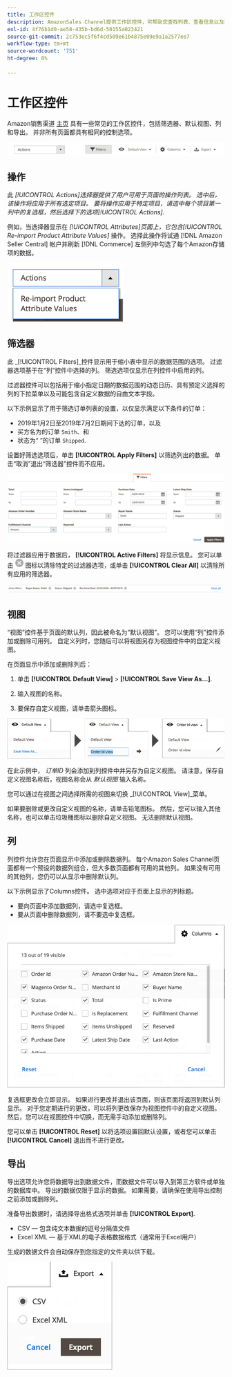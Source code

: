 ```yaml
---
title: 工作区控件
description: AmazonSales Channel提供工作区控件，可帮助您查找列表、查看信息以及轻松应用操作。
exl-id: 4f76b1d0-ae58-435b-bd6d-50155a023421
source-git-commit: 2c753ec5f6f4cd509e61b4875e09e9a1a2577ee7
workflow-type: tm+mt
source-wordcount: '751'
ht-degree: 0%

---
```


# 工作区控件

Amazon销售渠道 [主页](./amazon-sales-channel-home.md) 具有一些常见的工作区控件，包括筛选器、默认视图、列和导出。 并非所有页面都具有相同的控制选项。

![AmazonSales Channel工作区控制示例](assets/amazon-workspace-controls.png)

## 操作

此 _[!UICONTROL Actions]_选择器提供了用户可用于页面的操作列表。 选中后，该操作将应用于所有选定项目。 要将操作应用于特定项目，请选中每个项目第一列中的复选框，然后选择下的选项_[!UICONTROL Actions]_.

例如，当选择器显示在 _[!UICONTROL Attributes]_页面上，它包含_[!UICONTROL Re-import Product Attribute Values]_ 操作。 选择此操作将试通 [!DNL Amazon Seller Central] 帐户并刷新 [!DNL Commerce] 左侧列中勾选了每个Amazon存储项的数据。

![“操作”菜单示例](assets/amazon-sales-channel-home-actions-option.png)

## 筛选器

此 _[!UICONTROL Filters]_控件显示用于缩小表中显示的数据范围的选项。 过滤器选项基于在“列”控件中选择的列。 筛选选项仅显示在列控件中启用的列。

过滤器控件可以包括用于缩小指定日期的数据范围的动态日历、具有预定义选择的列的下拉菜单以及可能包含自定义数据的自由文本字段。

以下示例显示了用于筛选订单列表的设置，以仅显示满足以下条件的订单：

- 2019年1月2日至2019年7月2日期间下达的订单，以及
- 买方名为的订单 `Smith`、和
- 状态为“ ”的订单 `Shipped`.

设置好筛选选项后，单击 **[!UICONTROL Apply Filters]** 以筛选列出的数据。 单击“取消”退出“筛选器”控件而不应用。

![过滤器控件示例](assets/workspace-controls-filters.png)

将过滤器应用于数据后， **[!UICONTROL Active Filters]** 将显示信息。 您可以单击 ![“清除过滤器”图标](assets/x-icon-clear-filters.png) 图标以清除特定的过滤器选项，或单击 **[!UICONTROL Clear All]** 以清除所有应用的筛选器。

![活动过滤器示例](assets/applied-filters-line.png)

## 视图

“视图”控件基于页面的默认列，因此被命名为“默认视图”。 您可以使用“列”控件添加或删除可用列。 自定义列时，您随后可以将视图另存为视图控件中的自定义视图。

在页面显示中添加或删除列后：

1. 单击 **[!UICONTROL Default View]** > **[!UICONTROL Save View As...]**.

1. 输入视图的名称。

1. 要保存自定义视图，请单击箭头图标。

![查看控件示例](assets/workspace-controls-view.png)

在此示例中， _订单ID_ 列会添加到列控件中并另存为自定义视图。 请注意，保存自定义视图名称后，视图名称会从 _默认视图_ 输入名称。

您可以通过在视图之间选择所需的视图来切换 _[!UICONTROL View]_菜单。

如果要删除或更改自定义视图的名称，请单击铅笔图标。 然后，您可以输入其他名称，也可以单击垃圾桶图标以删除自定义视图。 无法删除默认视图。

## 列

列控件允许您在页面显示中添加或删除数据列。 每个Amazon Sales Channel页面都有一个预设的数据列组合，但大多数页面都有可用的其他列。 如果没有可用的其他列，您仍可以从显示中删除默认列。

以下示例显示了Columns控件。 选中选项对应于页面上显示的列标题。

- 要向页面中添加数据列，请选中复选框。
- 要从页面中删除数据列，请不要选中复选框。

![列控件示例](assets/workspace-controls-columns.png)

复选框更改会立即显示。 如果进行更改并退出该页面，则该页面将返回到默认列显示。 对于您定期进行的更改，可以将列更改保存为视图控件中的自定义视图。 然后，您可以在视图控件中切换，而无需手动添加或删除列。

您可以单击 **[!UICONTROL Reset]** 以将选项设置回默认设置，或者您可以单击 **[!UICONTROL Cancel]** 退出而不进行更改。

## 导出

导出选项允许您将数据导出到数据文件，而数据文件可以导入到第三方软件或单独的数据库中。 导出的数据仅限于显示的数据。 如果需要，请确保在使用导出控制之前添加或删除列。

准备导出数据时，请选择导出格式选项并单击 **[!UICONTROL Export]**.

- CSV — 包含纯文本数据的逗号分隔值文件
- Excel XML — 基于XML的电子表格数据格式（通常用于Excel用户）

生成的数据文件会自动保存到您指定的文件夹以供下载。

![导出控制](assets/workspace-controls-export.png)

